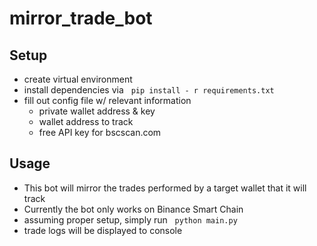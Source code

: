 # mirror_trade_bot

## Setup
* create virtual environment
* install dependencies via &nbsp; `pip install - r requirements.txt`
* fill out config file w/ relevant information
	* private wallet address & key
	* wallet address to track
	* free API key for bscscan.com 

## Usage
* This bot will mirror the trades performed by a target wallet that it will track
* Currently the bot only works on Binance Smart Chain
* assuming proper setup, simply run &nbsp; `python main.py`
* trade logs will be displayed to console
